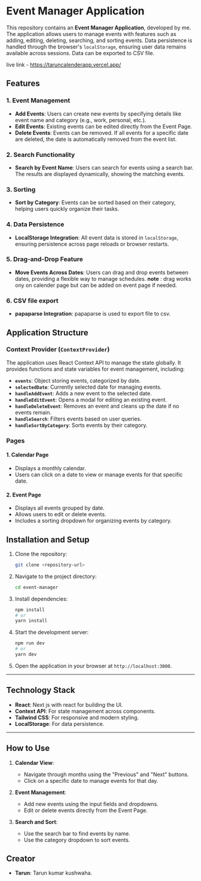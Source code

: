 # Event Manager Application

This repository contains an **Event Manager Application**, developed by me. The application allows users to manage events with features such as adding, editing, deleting, searching, and sorting events. Data persistence is handled through the browser's `localStorage`, ensuring user data remains available across sessions. Data can be exported to CSV file.

live link -  https://taruncalenderapp.vercel.app/

## Features

### 1. Event Management
- **Add Events**: Users can create new events by specifying details like event name and category (e.g., work, personal, etc.).
- **Edit Events**: Existing events can be edited directly from the Event Page.
- **Delete Events**: Events can be removed. If all events for a specific date are deleted, the date is automatically removed from the event list.

### 2. Search Functionality
- **Search by Event Name**: Users can search for events using a search bar. The results are displayed dynamically, showing the matching events.

### 3. Sorting
- **Sort by Category**: Events can be sorted based on their category, helping users quickly organize their tasks.

### 4. Data Persistence
- **LocalStorage Integration**: All event data is stored in `localStorage`, ensuring persistence across page reloads or browser restarts.

### 5. Drag-and-Drop Feature
- **Move Events Across Dates**: Users can drag and drop events between dates, providing a flexible way to manage schedules.
 **note** : drag works ony on calender page but can be added on event page if needed.

### 6. CSV file export
- **papaparse Integration**: papaparse is used to export file to csv.

## Application Structure

### Context Provider (`ContextProvider`)
The application uses React Context API to manage the state globally. It provides functions and state variables for event management, including:

- **`events`**: Object storing events, categorized by date.
- **`selectedDate`**: Currently selected date for managing events.
- **`handleAddEvent`**: Adds a new event to the selected date.
- **`handleEditEvent`**: Opens a modal for editing an existing event.
- **`handleDeleteEvent`**: Removes an event and cleans up the date if no events remain.
- **`handleSearch`**: Filters events based on user queries.
- **`handleSortByCategory`**: Sorts events by their category.

### Pages

#### 1. **Calendar Page**
- Displays a monthly calendar.
- Users can click on a date to view or manage events for that specific date.

#### 2. **Event Page**
- Displays all events grouped by date.
- Allows users to edit or delete events.
- Includes a sorting dropdown for organizing events by category.

## Installation and Setup

1. Clone the repository:
   ```bash
   git clone <repository-url>
   ```
2. Navigate to the project directory:
   ```bash
   cd event-manager
   ```
3. Install dependencies:
   ```bash
   npm install
   # or
   yarn install
   ```
4. Start the development server:
   ```bash
   npm run dev
   # or
   yarn dev
   ```
5. Open the application in your browser at `http://localhost:3000`.

---

## Technology Stack
- **React**: Next js with react for building the UI.
- **Context API**: For state management across components.
- **Tailwind CSS**: For responsive and modern styling.
- **LocalStorage**: For data persistence.

---

## How to Use

1. **Calendar View**: 
   - Navigate through months using the "Previous" and "Next" buttons.
   - Click on a specific date to manage events for that day.

2. **Event Management**:
   - Add new events using the input fields and dropdowns.
   - Edit or delete events directly from the Event Page.

3. **Search and Sort**:
   - Use the search bar to find events by name.
   - Use the category dropdown to sort events.

## Creator
- **Tarun**: Tarun kumar kushwaha.


